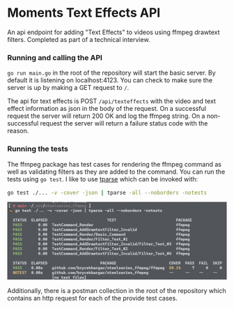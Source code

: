 # Moments Text Effects API

An api endpoint for adding "Text Effects" to videos using ffmpeg drawtext filters. Completed as part of a technical interview.

### Running and calling the API

`go run main.go` in the root of the repository will start the basic server.
By default it is listening on localhost:4123.
You can check to make sure the server is up by making a GET request to `/`.

The api for text effects is POST `/api/texteffects` with the video and text effect information as json in the body of the request.
On a successful request the server will return 200 OK and log the ffmpeg string.
On a non-successful request the server will return a failure status code with the reason.

### Running the tests

The ffmpeg package has test cases for rendering the ffmpeg command as well as validating filters as they are added to the command.
You can run the tests using `go test`.
I like to use [tparse](https://github.com/mfridman/tparse) which can be invoked with:

```bash
go test ./... -v -cover -json | tparse -all --noborders -notests
```

![tparse results](tparse-results.png)

Additionally, there is a postman collection in the root of the repository which contains an http request for each of the provide test cases.